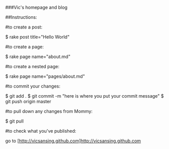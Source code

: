 
###Vic's homepage and blog

##Instructions:

#to create a post:

$ rake post title="Hello World"

#to create a page:

$ rake page name="about.md"

#to create a nested page:

$ rake page name="pages/about.md"

#to commit your changes:

$ git add .
$ git commit -m "here is where you put your commit message"
$ git push origin master

#to pull down any changes from Mommy:

$ git pull

#to check what you've published:

go to [http://vicsansing.github.com]http://vicsansing.github.com